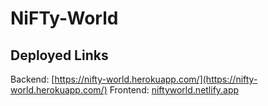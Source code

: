# NiFTy-World

## Deployed Links
Backend: [https://nifty-world.herokuapp.com/](https://nifty-world.herokuapp.com/)
Frontend: [niftyworld.netlify.app](niftyworld.netlify.app)